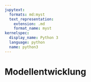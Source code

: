 ```yaml
---
jupytext:
  formats: md:myst
  text_representation:
    extension: .md
    format_name: myst
kernelspec:
  display_name: Python 3
  language: python
  name: python3
---
```


# Modellentwicklung
<!-- ## Explorative Datenanalyse
## Data Leakage
## Textuelle Daten -->
